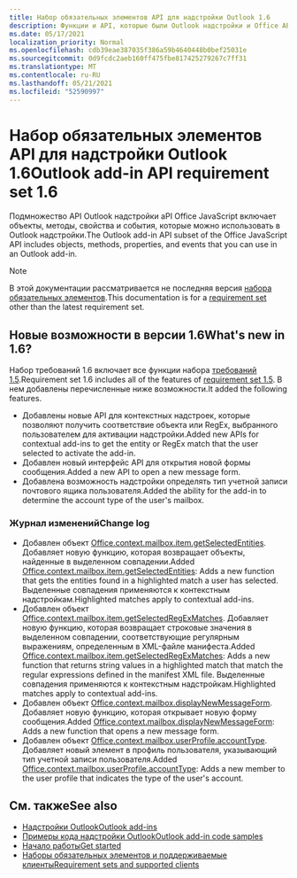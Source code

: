 ```yaml
---
title: Набор обязательных элементов API для надстройки Outlook 1.6
description: Функции и API, которые были Outlook надстройки и Office API JavaScript в рамках API почтовых ящиков 1.6.
ms.date: 05/17/2021
localization_priority: Normal
ms.openlocfilehash: cdb39eae387035f386a59b4640448b0bef25031e
ms.sourcegitcommit: 0d9fcdc2aeb160ff475fbe817425279267c7ff31
ms.translationtype: MT
ms.contentlocale: ru-RU
ms.lasthandoff: 05/21/2021
ms.locfileid: "52590997"
---
```

# <a name="outlook-add-in-api-requirement-set-16"></a><span data-ttu-id="3e2bd-103">Набор обязательных элементов API для надстройки Outlook 1.6</span><span class="sxs-lookup"><span data-stu-id="3e2bd-103">Outlook add-in API requirement set 1.6</span></span>

<span data-ttu-id="3e2bd-104">Подмножество API Outlook надстройки aPI Office JavaScript включает объекты, методы, свойства и события, которые можно использовать в Outlook надстройки.</span><span class="sxs-lookup"><span data-stu-id="3e2bd-104">The Outlook add-in API subset of the Office JavaScript API includes objects, methods, properties, and events that you can use in an Outlook add-in.</span></span>

> [!NOTE]
> <span data-ttu-id="3e2bd-105">В этой документации рассматривается не последняя версия [набора обязательных элементов](../../requirement-sets/outlook-api-requirement-sets.md).</span><span class="sxs-lookup"><span data-stu-id="3e2bd-105">This documentation is for a [requirement set](../../requirement-sets/outlook-api-requirement-sets.md) other than the latest requirement set.</span></span>

## <a name="whats-new-in-16"></a><span data-ttu-id="3e2bd-106">Новые возможности в версии 1.6</span><span class="sxs-lookup"><span data-stu-id="3e2bd-106">What's new in 1.6?</span></span>

<span data-ttu-id="3e2bd-107">Набор требований 1.6 включает все функции набора [требований 1.5](../requirement-set-1.5/outlook-requirement-set-1.5.md).</span><span class="sxs-lookup"><span data-stu-id="3e2bd-107">Requirement set 1.6 includes all of the features of [requirement set 1.5](../requirement-set-1.5/outlook-requirement-set-1.5.md).</span></span> <span data-ttu-id="3e2bd-108">В нем добавлены перечисленные ниже возможности.</span><span class="sxs-lookup"><span data-stu-id="3e2bd-108">It added the following features.</span></span>

- <span data-ttu-id="3e2bd-109">Добавлены новые API для контекстных надстроек, которые позволяют получить соответствие объекта или RegEx, выбранного пользователем для активации надстройки.</span><span class="sxs-lookup"><span data-stu-id="3e2bd-109">Added new APIs for contextual add-ins to get the entity or RegEx match that the user selected to activate the add-in.</span></span>
- <span data-ttu-id="3e2bd-110">Добавлен новый интерфейс API для открытия новой формы сообщения.</span><span class="sxs-lookup"><span data-stu-id="3e2bd-110">Added a new API to open a new message form.</span></span>
- <span data-ttu-id="3e2bd-111">Добавлена возможность надстройки определять тип учетной записи почтового ящика пользователя.</span><span class="sxs-lookup"><span data-stu-id="3e2bd-111">Added the ability for the add-in to determine the account type of the user's mailbox.</span></span>

### <a name="change-log"></a><span data-ttu-id="3e2bd-112">Журнал изменений</span><span class="sxs-lookup"><span data-stu-id="3e2bd-112">Change log</span></span>

- <span data-ttu-id="3e2bd-113">Добавлен объект [Office.context.mailbox.item.getSelectedEntities](office.context.mailbox.item.md#methods). Добавляет новую функцию, которая возвращает объекты, найденные в выделенном совпадении.</span><span class="sxs-lookup"><span data-stu-id="3e2bd-113">Added [Office.context.mailbox.item.getSelectedEntities](office.context.mailbox.item.md#methods): Adds a new function that gets the entities found in a highlighted match a user has selected.</span></span> <span data-ttu-id="3e2bd-114">Выделенные совпадения применяются к контекстным надстройкам.</span><span class="sxs-lookup"><span data-stu-id="3e2bd-114">Highlighted matches apply to contextual add-ins.</span></span>
- <span data-ttu-id="3e2bd-115">Добавлен объект [Office.context.mailbox.item.getSelectedRegExMatches](office.context.mailbox.item.md#methods). Добавляет новую функцию, которая возвращает строковые значения в выделенном совпадении, соответствующие регулярным выражениям, определенным в XML-файле манифеста.</span><span class="sxs-lookup"><span data-stu-id="3e2bd-115">Added [Office.context.mailbox.item.getSelectedRegExMatches](office.context.mailbox.item.md#methods): Adds a new function that returns string values in a highlighted match that match the regular expressions defined in the manifest XML file.</span></span> <span data-ttu-id="3e2bd-116">Выделенные совпадения применяются к контекстным надстройкам.</span><span class="sxs-lookup"><span data-stu-id="3e2bd-116">Highlighted matches apply to contextual add-ins.</span></span>
- <span data-ttu-id="3e2bd-117">Добавлен объект [Office.context.mailbox.displayNewMessageForm](office.context.mailbox.md#methods). Добавляет новую функцию, которая открывает новую форму сообщения.</span><span class="sxs-lookup"><span data-stu-id="3e2bd-117">Added [Office.context.mailbox.displayNewMessageForm](office.context.mailbox.md#methods): Adds a new function that opens a new message form.</span></span>
- <span data-ttu-id="3e2bd-118">Добавлен объект [Office.context.mailbox.userProfile.accountType](/javascript/api/outlook/office.userprofile?view=outlook-js-1.6&preserve-view=true#accounttype). Добавляет новый элемент в профиль пользователя, указывающий тип учетной записи пользователя.</span><span class="sxs-lookup"><span data-stu-id="3e2bd-118">Added [Office.context.mailbox.userProfile.accountType](/javascript/api/outlook/office.userprofile?view=outlook-js-1.6&preserve-view=true#accounttype): Adds a new member to the user profile that indicates the type of the user's account.</span></span>

## <a name="see-also"></a><span data-ttu-id="3e2bd-119">См. также</span><span class="sxs-lookup"><span data-stu-id="3e2bd-119">See also</span></span>

- [<span data-ttu-id="3e2bd-120">Надстройки Outlook</span><span class="sxs-lookup"><span data-stu-id="3e2bd-120">Outlook add-ins</span></span>](../../../outlook/outlook-add-ins-overview.md)
- [<span data-ttu-id="3e2bd-121">Примеры кода надстройки Outlook</span><span class="sxs-lookup"><span data-stu-id="3e2bd-121">Outlook add-in code samples</span></span>](https://developer.microsoft.com/outlook/gallery/?filterBy=Outlook,Samples,Add-ins)
- [<span data-ttu-id="3e2bd-122">Начало работы</span><span class="sxs-lookup"><span data-stu-id="3e2bd-122">Get started</span></span>](../../../quickstarts/outlook-quickstart.md)
- [<span data-ttu-id="3e2bd-123">Наборы обязательных элементов и поддерживаемые клиенты</span><span class="sxs-lookup"><span data-stu-id="3e2bd-123">Requirement sets and supported clients</span></span>](../../requirement-sets/outlook-api-requirement-sets.md)
